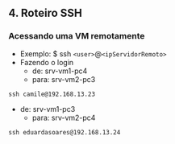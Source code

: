 ## 4. Roteiro SSH

### Acessando uma VM remotamente

* Exemplo: $ ssh ``<user>``@``<ipServidorRemoto>``
* Fazendo o login 
   * de: srv-vm1-pc4  
   * para: srv-vm2-pc3

```shell
ssh camile@192.168.13.23
```

* de: srv-vm1-pc3
   * para: srv-vm2-pc4

```shell
ssh eduardasoares@192.168.13.24
```
